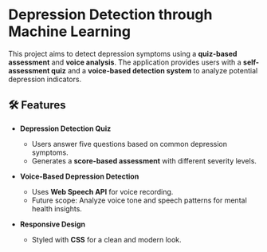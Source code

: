 # Depression Detection through Machine Learning

This project aims to detect depression symptoms using a **quiz-based assessment** and **voice analysis**. The application provides users with a **self-assessment quiz** and a **voice-based detection system** to analyze potential depression indicators.

## 🛠 Features

- **Depression Detection Quiz**  
  - Users answer five questions based on common depression symptoms.
  - Generates a **score-based assessment** with different severity levels.

- **Voice-Based Depression Detection**  
  - Uses **Web Speech API** for voice recording.
  - Future scope: Analyze voice tone and speech patterns for mental health insights.

- **Responsive Design**  
  - Styled with **CSS** for a clean and modern look.

